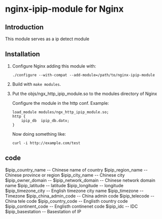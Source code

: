 # nginx-ipip-module for Nginx

## Introduction

This module serves as a ip detect module

## Installation

   1. Configure Nginx adding this module with:
          
          ./configure --with-compat --add-module=/path/to/nginx-ipip-module
       
   2. Build with `make modules`.
   
   3. Put the objs/ngx_http_ipip_module.so to the modules directory of Nginx
      
      Configure the module in the http conf.
      Example:

          load_module modules/ngx_http_ipip_module.so;
          http {
              ipip_db  ipip_db.datx;
          }

      Now doing something like:
          
          curl -i http://example.com/test
## code
   $ipip_country_name  -- Chinese name of country
   $ipip_region_name   -- Chinese province or region 
   $ipip_city_name     -- Chinese city
   $ipip_owner_domain  -- 
   $ipip_network_domain -- Chinese network domain name
   $ipip_latitude       -- latitude
   $ipip_longitude      -- longitude
   $ipip_timezone_city  -- English timezone city name
   $ipip_timezone       -- Timezone
   $ipip_china_admin_code -- China admin code
   $ipip_telecode         -- China tele code
   $ipip_country_code     -- Englisth country code
   $ipip_continent_code   -- Englisth continenet code
   $ipip_idc              -- IDC
   $ipip_basestation      -- Basestation of IP
